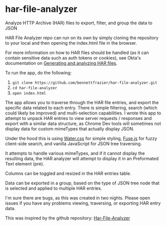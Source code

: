 # har-file-analyzer

Analyze HTTP Archive (HAR) files to export, filter, and group the data to JSON

HAR File Analyzer repo can run on its own by simply cloning the repository to your local and then opening the index.html file in the browser.

For more information on how to HAR files should be handled (as it can contain sensitive data such as auth tokens or cookies), see Okta's documentation on [Generating and analyzing HAR files](https://auth0.com/docs/troubleshoot/troubleshooting-tools/generate-and-analyze-har-files).

To run the app, do the following:

1. `git clone https://github.com/bennettfrazier/har-file-analyzer.git`
2. `cd har-file-analyzer`
3. `open index.html`

The app allows you to traverse through the HAR file entries, and export the specific data related to each entry. There is simple filtering, search (which could likely be improved) and multi-selection capabilities. I wrote this app to attempt to unpack HAR entries to view server requests / responses and export with a similar data structure, as Chrome Dev tools will sometimes not display data for custom mimeTypes that actually display JSON.

Under the hood this is using [Water.css](https://watercss.kognise.dev/) for simple styling, [Fuse.js](https://www.fusejs.io/) for fuzzy client-side search, and vanilla JavaScript for JSON tree traversing.

It attempts to handle various mimeTypes, and if it cannot display the resulting data, the HAR analyzer will attempt to display it in an Preformated Text element (pre).

Columns can be toggled and resized in the HAR entries table.

Data can be exported in a group, based on the type of JSON tree node that is selected and applied to multiple HAR entries.

I'm sure there are bugs, as this was created in two nights. Please open issues if you have any problems viewing, traversing, or exporting HAR entry data.

This was inspired by the github repository: [Har-File-Analyzer](https://github.com/JC3/harextract)

